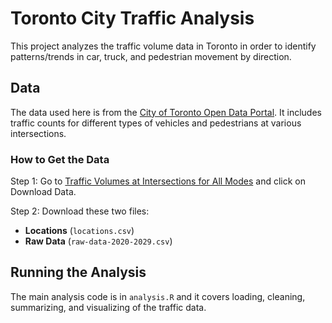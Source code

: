 # Toronto City Traffic Analysis

This project analyzes the traffic volume data in Toronto in order to identify patterns/trends in car, truck, and pedestrian movement by direction.

## Data

The data used here is from the [City of Toronto Open Data Portal](https://open.toronto.ca/). It includes traffic counts for different types of vehicles and pedestrians at various intersections.

### How to Get the Data

Step 1: Go to [Traffic Volumes at Intersections for All Modes](https://open.toronto.ca/dataset/traffic-volumes-at-intersections-for-all-modes/) and click on Download Data.


Step 2: Download these two files:
   - **Locations** (`locations.csv`)
   - **Raw Data** (`raw-data-2020-2029.csv`)

## Running the Analysis 

The main analysis code is in `analysis.R` and it covers loading, cleaning, summarizing, and visualizing of the traffic data.
